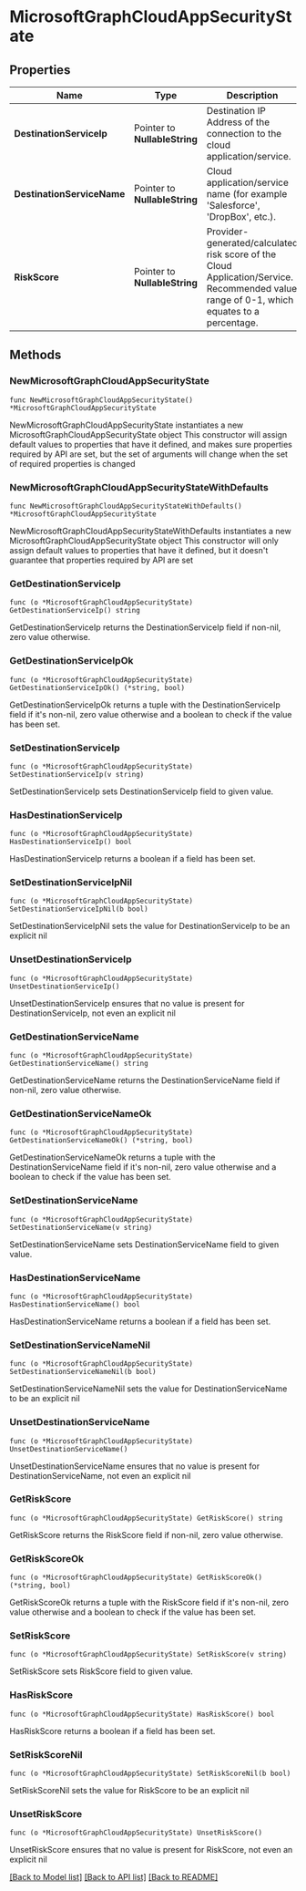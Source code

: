 # MicrosoftGraphCloudAppSecurityState

## Properties

Name | Type | Description | Notes
------------ | ------------- | ------------- | -------------
**DestinationServiceIp** | Pointer to **NullableString** | Destination IP Address of the connection to the cloud application/service. | [optional] 
**DestinationServiceName** | Pointer to **NullableString** | Cloud application/service name (for example &#39;Salesforce&#39;, &#39;DropBox&#39;, etc.). | [optional] 
**RiskScore** | Pointer to **NullableString** | Provider-generated/calculated risk score of the Cloud Application/Service. Recommended value range of 0-1, which equates to a percentage. | [optional] 

## Methods

### NewMicrosoftGraphCloudAppSecurityState

`func NewMicrosoftGraphCloudAppSecurityState() *MicrosoftGraphCloudAppSecurityState`

NewMicrosoftGraphCloudAppSecurityState instantiates a new MicrosoftGraphCloudAppSecurityState object
This constructor will assign default values to properties that have it defined,
and makes sure properties required by API are set, but the set of arguments
will change when the set of required properties is changed

### NewMicrosoftGraphCloudAppSecurityStateWithDefaults

`func NewMicrosoftGraphCloudAppSecurityStateWithDefaults() *MicrosoftGraphCloudAppSecurityState`

NewMicrosoftGraphCloudAppSecurityStateWithDefaults instantiates a new MicrosoftGraphCloudAppSecurityState object
This constructor will only assign default values to properties that have it defined,
but it doesn't guarantee that properties required by API are set

### GetDestinationServiceIp

`func (o *MicrosoftGraphCloudAppSecurityState) GetDestinationServiceIp() string`

GetDestinationServiceIp returns the DestinationServiceIp field if non-nil, zero value otherwise.

### GetDestinationServiceIpOk

`func (o *MicrosoftGraphCloudAppSecurityState) GetDestinationServiceIpOk() (*string, bool)`

GetDestinationServiceIpOk returns a tuple with the DestinationServiceIp field if it's non-nil, zero value otherwise
and a boolean to check if the value has been set.

### SetDestinationServiceIp

`func (o *MicrosoftGraphCloudAppSecurityState) SetDestinationServiceIp(v string)`

SetDestinationServiceIp sets DestinationServiceIp field to given value.

### HasDestinationServiceIp

`func (o *MicrosoftGraphCloudAppSecurityState) HasDestinationServiceIp() bool`

HasDestinationServiceIp returns a boolean if a field has been set.

### SetDestinationServiceIpNil

`func (o *MicrosoftGraphCloudAppSecurityState) SetDestinationServiceIpNil(b bool)`

 SetDestinationServiceIpNil sets the value for DestinationServiceIp to be an explicit nil

### UnsetDestinationServiceIp
`func (o *MicrosoftGraphCloudAppSecurityState) UnsetDestinationServiceIp()`

UnsetDestinationServiceIp ensures that no value is present for DestinationServiceIp, not even an explicit nil
### GetDestinationServiceName

`func (o *MicrosoftGraphCloudAppSecurityState) GetDestinationServiceName() string`

GetDestinationServiceName returns the DestinationServiceName field if non-nil, zero value otherwise.

### GetDestinationServiceNameOk

`func (o *MicrosoftGraphCloudAppSecurityState) GetDestinationServiceNameOk() (*string, bool)`

GetDestinationServiceNameOk returns a tuple with the DestinationServiceName field if it's non-nil, zero value otherwise
and a boolean to check if the value has been set.

### SetDestinationServiceName

`func (o *MicrosoftGraphCloudAppSecurityState) SetDestinationServiceName(v string)`

SetDestinationServiceName sets DestinationServiceName field to given value.

### HasDestinationServiceName

`func (o *MicrosoftGraphCloudAppSecurityState) HasDestinationServiceName() bool`

HasDestinationServiceName returns a boolean if a field has been set.

### SetDestinationServiceNameNil

`func (o *MicrosoftGraphCloudAppSecurityState) SetDestinationServiceNameNil(b bool)`

 SetDestinationServiceNameNil sets the value for DestinationServiceName to be an explicit nil

### UnsetDestinationServiceName
`func (o *MicrosoftGraphCloudAppSecurityState) UnsetDestinationServiceName()`

UnsetDestinationServiceName ensures that no value is present for DestinationServiceName, not even an explicit nil
### GetRiskScore

`func (o *MicrosoftGraphCloudAppSecurityState) GetRiskScore() string`

GetRiskScore returns the RiskScore field if non-nil, zero value otherwise.

### GetRiskScoreOk

`func (o *MicrosoftGraphCloudAppSecurityState) GetRiskScoreOk() (*string, bool)`

GetRiskScoreOk returns a tuple with the RiskScore field if it's non-nil, zero value otherwise
and a boolean to check if the value has been set.

### SetRiskScore

`func (o *MicrosoftGraphCloudAppSecurityState) SetRiskScore(v string)`

SetRiskScore sets RiskScore field to given value.

### HasRiskScore

`func (o *MicrosoftGraphCloudAppSecurityState) HasRiskScore() bool`

HasRiskScore returns a boolean if a field has been set.

### SetRiskScoreNil

`func (o *MicrosoftGraphCloudAppSecurityState) SetRiskScoreNil(b bool)`

 SetRiskScoreNil sets the value for RiskScore to be an explicit nil

### UnsetRiskScore
`func (o *MicrosoftGraphCloudAppSecurityState) UnsetRiskScore()`

UnsetRiskScore ensures that no value is present for RiskScore, not even an explicit nil

[[Back to Model list]](../README.md#documentation-for-models) [[Back to API list]](../README.md#documentation-for-api-endpoints) [[Back to README]](../README.md)


